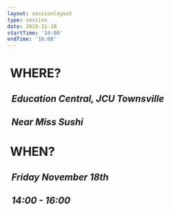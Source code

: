 ```yaml
---
layout: sessionlayout
type: session
date: 2016-11-18
startTime: '14:00'
endTime: '16:00'
---
```


&nbsp;WHERE?
============

&nbsp;&nbsp;*Education Central, JCU Townsville*
-----------------------------------------------
&nbsp;&nbsp;*Near Miss Sushi*
-----------------------------

&nbsp;WHEN?
===========

&nbsp;&nbsp;*Friday November 18th* 
----------------------------------
&nbsp;&nbsp;*14:00 - 16:00*
---------------------------

